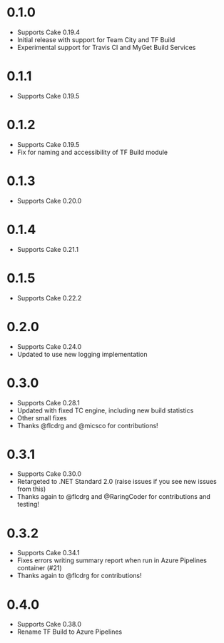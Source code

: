# 0.1.0

- Supports Cake 0.19.4
- Initial release with support for Team City and TF Build
- Experimental support for Travis CI and MyGet Build Services

# 0.1.1

- Supports Cake 0.19.5

# 0.1.2

- Supports Cake 0.19.5
- Fix for naming and accessibility of TF Build module

# 0.1.3

- Supports Cake 0.20.0

# 0.1.4

- Supports Cake 0.21.1

# 0.1.5

- Supports Cake 0.22.2

# 0.2.0

- Supports Cake 0.24.0
- Updated to use new logging implementation

# 0.3.0

- Supports Cake 0.28.1
- Updated with fixed TC engine, including new build statistics
- Other small fixes
- Thanks @flcdrg and @micsco for contributions!

# 0.3.1

- Supports Cake 0.30.0
- Retargeted to .NET Standard 2.0 (raise issues if you see new issues from this)
- Thanks again to @flcdrg and @RaringCoder for contributions and testing!

# 0.3.2

- Supports Cake 0.34.1
- Fixes errors writing summary report when run in Azure Pipelines container (#21)
- Thanks again to @flcdrg for contributions!

# 0.4.0

- Supports Cake 0.38.0
- Rename TF Build to Azure Pipelines
